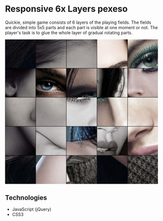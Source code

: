# Responsive 6x Layers pexeso

Quickie, simple game consists of 6 layers of the playing fields. The fields are divided into 5x5 parts and each part is visible at one moment or not. The player's task is to glue the whole layer of gradual rotating parts.

<img src='screenshot.jpg' alt='screenshot' width='600'/>

## Technologies
 - JavaScript (jQuery)
 - CSS3